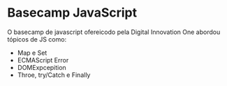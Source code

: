 # Basecamp JavaScript

O basecamp de javascript ofereicodo pela Digital Innovation One abordou tópicos de JS como:

* Map e Set
* ECMAScript Error
* DOMExpcepition
* Throe, try/Catch e Finally
